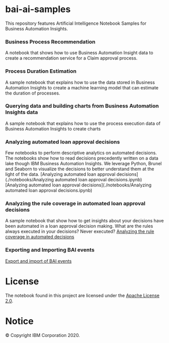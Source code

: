 # bai-ai-samples
This repository features Artificial Intelligence Notebook Samples for Business Automation Insights.

### Business Process Recommendation

A notebook that shows how to use Business Automation Insight data to create a recommendation service for a Claim approval process. 

### Process Duration Estimation

A sample notebook that explains how to use the data stored in Business Automation Insights to create a machine learning model that can estimate the duration of processes.

### Querying data and building charts from Business Automation Insights data

A sample notebook that explains how to use the process execution data of Business Automation Insights to create charts 

### Analyzing automated loan approval decisions

Few notebooks to perform descriptive analytics on automated decisions. The notebooks show how to read decisions precedently written on a data lake though IBM Business Automation Insights. We leverage Python, Brunel and Seaborn to visualize the decisions to better understand them at the light of the data.
[Analyzing automated loan approval decisions](./notebooks/Analyzing automated loan approval decisions.ipynb)
[Analyzing automated loan approval decisions](./notebooks/Analyzing automated loan approval decisions.ipynb)

### Analyzing the rule coverage in automated loan approval decisions

A sample notebook that show how to get insights about your decisions have been automated in a loan approval decision making.
What are the rules always executed in your decisions? Never executed?
[Analyzing the rule coverage in automated decisions](./notebooks/Analyzing%20the%20rule%20coverage%20in%20automated%20decisions.ipynb)
 
### Exporting and Importing BAI events
[Export and import of BAI events](./EVENT-EXPORT-IMPORT.md)

# License
The notebook found in this project are licensed under the [Apache License 2.0](LICENSE).

# Notice
© Copyright IBM Corporation 2020.
